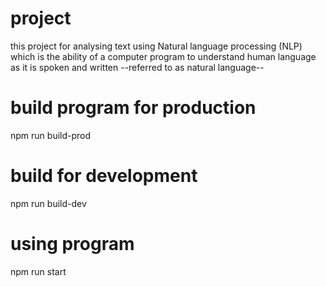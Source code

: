 # project

this project for analysing text using Natural language processing (NLP) which is the ability of a computer program to understand human language as it is spoken and written --referred to as natural language--

# build program for production

npm run build-prod

# build for development

npm run build-dev

# using program

npm run start
